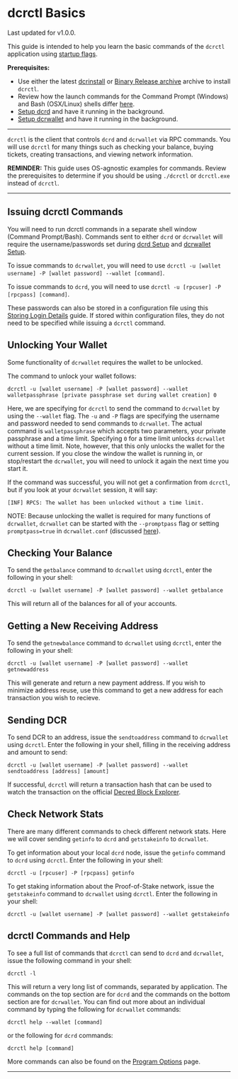 # **dcrctl Basics**

Last updated for v1.0.0.

This guide is intended to help you learn the basic commands of the `dcrctl` application using [startup flags](/getting-started/startup-basics.md#startup-command-flags). 

**Prerequisites:**

- Use either the latest [dcrinstall](/getting-started/install-guide.md#dcrinstall) or [Binary Release archive](/getting-started/install-guide.md#binary-releases) archive to install `dcrctl`.
- Review how the launch commands for the Command Prompt (Windows) and Bash (OSX/Linux) shells differ [here](/getting-started/cli-differences.md).
- [Setup dcrd](/getting-started/user-guides/dcrd-setup.md) and have it running in the background.
- [Setup dcrwallet](/getting-started/user-guides/dcrwallet-setup.md) and have it running in the background.

---

`dcrctl` is the client that controls `dcrd` and `dcrwallet` via RPC commands. You will use `dcrctl` for many things such as checking your balance, buying tickets, creating transactions, and viewing network information.

**REMINDER:** This guide uses OS-agnostic examples for commands. Review the prerequisites to determine if you should be using `./dcrctl` or `dcrctl.exe` instead of `dcrctl`.

---

## Issuing dcrctl Commands

You will need to run dcrctl commands in a separate shell window (Command Prompt/Bash). Commands sent to either `dcrd` or `dcrwallet` will require the username/passwords set during [dcrd Setup](/getting-started/user-guides/dcrd-setup.md) and [dcrwallet Setup](/getting-started/user-guides/dcrwallet-setup.md).

To issue commands to `dcrwallet`, you will need to use `dcrctl -u [wallet username] -P [wallet password] --wallet [command]`.

To issue commands to `dcrd`, you will need to use `dcrctl -u [rpcuser] -P [rpcpass] [command]`.

These passwords can also be stored in a configuration file using this [Storing Login Details](/advanced/storing-login-details/) guide. If stored within configuration files, they do not need to be specified while issuing a `dcrctl` command.

## Unlocking Your Wallet

Some functionality of `dcrwallet` requires the wallet to be unlocked.

The command to unlock your wallet follows: 

```no-highlight
dcrctl -u [wallet username] -P [wallet password] --wallet walletpassphrase [private passphrase set during wallet creation] 0
```

Here, we are specifying for `dcrctl` to send the command to `dcrwallet` by using the `--wallet` flag. The `-u` and `-P` flags are specifying the username and password needed to send commands to `dcrwallet`. The actual command is `walletpassphrase` which accepts two parameters, your private passphrase and a time limit. Specifying `0` for a time limit unlocks `dcrwallet` without a time limit. Note, however, that this only unlocks the wallet for the current session. If you close the window the wallet is running in, or stop/restart the `dcrwallet`, you will need to unlock it again the next time you start it. 

If the command was successful, you will not get a confirmation from `dcrctl`, but if you look at your `dcrwallet` session, it will say:

```no-highlight
[INF] RPCS: The wallet has been unlocked without a time limit.
```

NOTE: Because unlocking the wallet is required for many functions of `dcrwallet`, `dcrwallet` can be started with the `--promptpass` flag or setting `promptpass=true` in `dcrwallet.conf` (discussed [here](/advanced/storing-login-details.md#dcrwalletconf)).

## Checking Your Balance

To send the `getbalance` command to `dcrwallet` using `dcrctl`, enter the following in your shell:

```no-highlight
dcrctl -u [wallet username] -P [wallet password] --wallet getbalance
```

This will return all of the balances for all of your accounts.

## Getting a New Receiving Address

To send the `getnewbalance` command to `dcrwallet` using `dcrctl`, enter the following in your shell:

```no-highlight
dcrctl -u [wallet username] -P [wallet password] --wallet getnewaddress
```

This will generate and return a new payment address. If you wish to minimize address reuse, use this command to get a new address for each transaction you wish to recieve.

## Sending DCR

To send DCR to an address, issue the `sendtoaddress` command to `dcrwallet` using `dcrctl`. Enter the following in your shell, filling in the receiving address and amount to send:

```no-highlight
dcrctl -u [wallet username] -P [wallet password] --wallet sendtoaddress [address] [amount]
```

If successful, `dcrctl` will return a transaction hash that can be used to watch the transaction on the official [Decred Block Explorer](/getting-started/using-the-block-explorer.md).

## Check Network Stats

There are many different commands to check different network stats. Here we will cover sending `getinfo` to `dcrd` and `getstakeinfo` to `dcrwallet`.

To get information about your local `dcrd` node, issue the `getinfo` command to `dcrd` using `dcrctl`. Enter the following in your shell:

```no-highlight
dcrctl -u [rpcuser] -P [rpcpass] getinfo
```

To get staking information about the Proof-of-Stake network, issue the `getstakeinfo` command to `dcrwallet` using `dcrctl`. Enter the following in your shell:

```no-highlight
dcrctl -u [wallet username] -P [wallet password] --wallet getstakeinfo
```

## dcrctl Commands and Help

To see a full list of commands that `dcrctl` can send to `dcrd` and `dcrwallet`, issue the following command in your shell:

```no-highlight
dcrctl -l
```

This will return a very long list of commands, separated by application. The commands on the top section are for `dcrd` and the commands on the bottom section are for `dcrwallet`. You can find out more about an individual command by typing the following for `dcrwallet` commands:

```no-highlight
dcrctl help --wallet [command]
```

or the following for `dcrd` commands:

```no-highlight
dcrctl help [command]
```

More commands can also be found on the [Program Options](/advanced/program-options.md) page.

---
